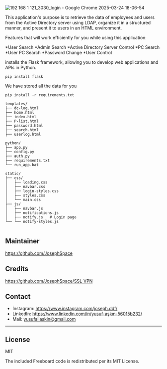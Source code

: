 
![192 168 1 121_3030_login - Google Chrome 2025-03-24 18-06-54](https://github.com/user-attachments/assets/9d7d3c2e-380e-43d8-98d4-255cf5b23e7d)

This application's purpose is to retrieve the data of employees and users from the Active Directory server using LDAP, organize it in a structured manner, and present it to users in an HTML environment.

Features that will work efficiently for you while using this application:

*User Search
*Admin Search
*Active Directory Server Control
*PC Search
*User PC Search
*Password Change
*User Control

installs the Flask framework, allowing you to develop web applications and APIs in Python.
```
pip install flask
```

We have stored all the data for you
```
pip install -r requirements.txt
```

```
templates/                 
├── dc-log.html
├── home.html
├── index.html 
├── P-list.html 
├── password.html
├── search.html
├── userlog.html

python/                
├── app.py       
├── config.py           
├── auth.py          
├── requirements.txt
└── run_app.bat     

static/                
├── css/               
│   ├── loading.css     
│   ├── navbar.css
│   ├── login-styles.css
│   ├── styles.css
│   └── main.css      
├── js/              
│   ├── navbar.js       
│   ├── notifications.js
│   ├── notify.js   # Login page
└── └── notify-styles.js    
                      
```
## Maintainer

https://github.com/JosephSpace

## Credits

https://github.com/JosephSpace/SSL-VPN 

## Contact

- İnstagram: https://www.instagram.com/joseph.ddf/
- LinkedIn: https://www.linkedin.com/in/yusuf-aşkın-56015b232/
- Mail: yusufaliaskin@gmail.com

---
## License

MIT

The included Freeboard code is redistributed per its MIT License.

